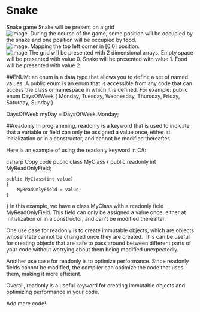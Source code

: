 # Snake
Snake game
Snake will be present on a grid  
![image](https://user-images.githubusercontent.com/9263674/235168735-0e7b06b0-82f0-44cc-b322-8a386584b188.png). 
During the course of the game, some position will be occupied by the snake and one position will be occupied by food.  
![image](https://user-images.githubusercontent.com/9263674/235169235-2cc98971-b4ed-4a5d-9f66-90a1c80908c5.png). 
Mapping the top left corner in [0,0] position.  
![image](https://user-images.githubusercontent.com/9263674/235169913-c3f53686-ba23-4693-aea6-f702a17cfe79.png)
The grid will be presented with 2 dimensional arrays.
Empty space will be presented with value 0.
Snake will be presented with value 1.
Food will be presented with value 2.

##ENUM:
an enum is a data type that allows you to define a set of named values. A public enum is an enum that is accessible from any code that can access the class or namespace in which it is defined.
For example: 
public enum DaysOfWeek
{
    Monday,
    Tuesday,
    Wednesday,
    Thursday,
    Friday,
    Saturday,
    Sunday
}

DaysOfWeek myDay = DaysOfWeek.Monday;


##readonly
In programming, readonly is a keyword that is used to indicate that a variable or field can only be assigned a value once, either at initialization or in a constructor, and cannot be modified thereafter.

Here is an example of using the readonly keyword in C#:

csharp
Copy code
public class MyClass
{
    public readonly int MyReadOnlyField;

    public MyClass(int value)
    {
        MyReadOnlyField = value;
    }
}
In this example, we have a class MyClass with a readonly field MyReadOnlyField. This field can only be assigned a value once, either at initialization or in a constructor, and can't be modified thereafter.

One use case for readonly is to create immutable objects, which are objects whose state cannot be changed once they are created. This can be useful for creating objects that are safe to pass around between different parts of your code without worrying about them being modified unexpectedly.

Another use case for readonly is to optimize performance. Since readonly fields cannot be modified, the compiler can optimize the code that uses them, making it more efficient.

Overall, readonly is a useful keyword for creating immutable objects and optimizing performance in your code.

Add more code!
